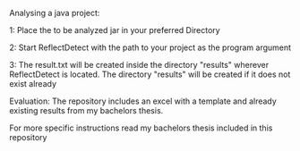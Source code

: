 Analysing a java project:

1: Place the to be analyzed jar in your preferred Directory

2: Start ReflectDetect with the path to your project as the program argument

3: The result.txt will be created inside the directory "results" wherever ReflectDetect is located. The directory "results" will be created if it does not exist already


Evaluation:
The repository includes an excel with a template and already existing results from my bachelors thesis.



For more specific instructions read my bachelors thesis included in this repository

